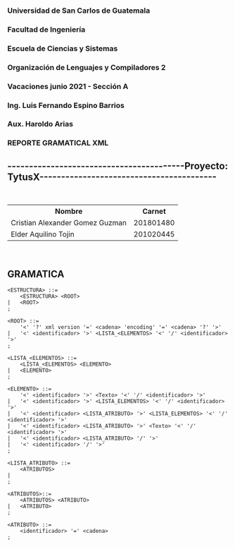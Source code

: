 
### Universidad de San Carlos de Guatemala
### Facultad de Ingeniería
### Escuela de Ciencias y Sistemas
### Organización de Lenguajes y Compiladores 2 
### Vacaciones junio 2021 - Sección A
### Ing. Luis Fernando Espino Barrios
### Aux. Haroldo Arias

### REPORTE GRAMATICAL XML


## -----------------------------------------Proyecto: TytusX-----------------------------------------

<br>
<div style="text-align: justify">
<table class="w3-table">
  <tr>
    <th>Nombre</th>
    <th>Carnet</th>
  </tr>
  <tr>
    <td>Cristian Alexander Gomez Guzman</td>
    <td>201801480</td>
  </tr>  
  <tr>
    <td>Elder Aquilino Tojin</td>
    <td>201020445</td>
  </tr>
</table>
</div>
<br>

## GRAMATICA 
    
    <ESTRUCTURA> ::= 
        <ESTRUCTURA> <ROOT>
    |   <ROOT>
    ;

    <ROOT> ::= 
        '<' '?' xml version '=' <cadena> 'encoding' '=' <cadena> '?' '>'     
    |   '<' <identificador> '>' <LISTA_<ELEMENTOS> '<' '/' <identificador> '>'           
    ;

    <LISTA_<ELEMENTOS> ::=  
        <LISTA_<ELEMENTOS> <ELEMENTO>    
    |   <ELEMENTO>                               
    ;   

    <ELEMENTO> ::= 
        '<' <identificador> '>' <Texto> '<' '/' <identificador> '>'                        
    |   '<' <identificador> '>' <LISTA_ELEMENTOS> '<' '/' <identificador> '>'                 
    |   '<' <identificador> <LISTA_ATRIBUTO> '>' <LISTA_ELEMENTOS> '<' '/' <identificador> '>'  
    |   '<' <identificador> <LISTA_ATRIBUTO> '>' <Texto> '<' '/' <identificador> '>'            
    |   '<' <identificador> <LISTA_ATRIBUTO> '/' '>'                                              
    |   '<' <identificador> '/' '>'                                                             
    ;

    <LISTA_ATRIBUTO> ::= 
        <ATRIBUTOS>                         
    |                                              
    ;

    <ATRIBUTOS>::=
        <ATRIBUTOS> <ATRIBUTO>                             
    |   <ATRIBUTO>                                   
    ;

    <ATRIBUTO> ::= 
        <identificador> '=' <cadena>           
    ;